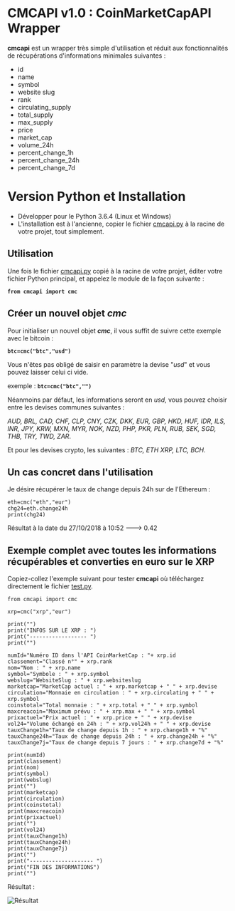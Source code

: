 # CMCAPI v1.0 : CoinMarketCapAPI Wrapper

**cmcapi** est un wrapper très simple d'utilisation et réduit aux fonctionnalités de récupérations d'informations minimales suivantes :
 - id
 - name
 - symbol
 - website slug
 - rank
 - circulating_supply
 - total_supply
 - max_supply
 - price
 - market_cap
 - volume_24h
 - percent_change_1h
 - percent_change_24h
 - percent_change_7d

# Version Python et Installation

 - Développer pour le Python 3.6.4 (Linux et Windows)
 - L'installation est à l'ancienne, copier le fichier [cmcapi.py](https://github.com/damballah/cmcapi/blob/master/cmcapi.py) à la racine de votre projet, tout simplement.


## Utilisation

Une fois le fichier  [cmcapi.py](https://github.com/damballah/cmcapi/blob/master/cmcapi.py) copié à la racine de votre projet, éditer votre fichier Python principal, et appelez le module de la façon suivante : 

**`from cmcapi import cmc`**

## Créer un nouvel objet *cmc*
Pour initialiser un nouvel objet ***cmc***, il vous suffit de suivre cette exemple avec le bitcoin : 

**`btc=cmc("btc","usd")`**

Vous n'êtes pas obligé de saisir en paramètre la devise "*usd*" et vous pouvez laisser celui ci vide.

exemple : **`btc=cmc("btc","")`**

Néanmoins par défaut, les informations seront en *usd*, vous pouvez choisir entre les devises communes suivantes : 

*AUD, BRL, CAD, CHF, CLP, CNY, CZK, DKK, EUR, GBP, HKD, HUF, IDR, ILS, INR, JPY, KRW, MXN, MYR, NOK, NZD, PHP, PKR, PLN, RUB, SEK, SGD, THB, TRY, TWD, ZAR*. 

Et pour les devises crypto, les suivantes : *BTC, ETH XRP, LTC, BCH*.

## Un cas concret dans l'utilisation

Je désire récupérer le taux de change depuis 24h sur de l'Ethereum : 

    eth=cmc("eth","eur")
    chg24=eth.change24h
    print(chg24)
    
Résultat à la date du 27/10/2018 à 10:52 ---> 0.42

## Exemple complet avec toutes les informations récupérables et converties en euro sur le XRP
Copiez-collez l'exemple suivant pour tester **cmcapi** où téléchargez directement le fichier [test.py](https://github.com/damballah/cmcapi/blob/master/test.py).

    from cmcapi import cmc
    
    xrp=cmc("xrp","eur")
    
    print("")
    print("INFOS SUR LE XRP : ")
    print("------------------ ")
    print("")
    
    numId="Numéro ID dans l'API CoinMarketCap : "+ xrp.id
    classement="Classé n°" + xrp.rank
    nom="Nom : " + xrp.name
    symbol="Symbole : " + xrp.symbol
    webslug="WebsiteSlug : " + xrp.websiteslug
    marketcap="MarketCap actuel : " + xrp.marketcap + " " + xrp.devise
    circulation="Monnaie en circulation : " + xrp.circulating + " " + xrp.symbol
    coinstotal="Total monnaie : " + xrp.total + " " + xrp.symbol
    maxcreacoin="Maximum prévu : " + xrp.max + " " + xrp.symbol
    prixactuel="Prix actuel : " + xrp.price + " " + xrp.devise
    vol24="Volume échangé en 24h : " + xrp.vol24h + " " + xrp.devise
    tauxChange1h="Taux de change depuis 1h : " + xrp.change1h + "%"
    tauxChange24h="Taux de change depuis 24h : " + xrp.change24h + "%"
    tauxChange7j="Taux de change depuis 7 jours : " + xrp.change7d + "%"
    
    print(numId)
    print(classement)
    print(nom)
    print(symbol)
    print(webslug)
    print("")
    print(marketcap)
    print(circulation)
    print(coinstotal)
    print(maxcreacoin)
    print(prixactuel)
    print("")
    print(vol24)
    print(tauxChange1h)
    print(tauxChange24h)
    print(tauxChange7j)
    print("")
    print("-------------------- ")
    print("FIN DES INFORMATIONS")
    print("")
Résultat : 

![Résultat](https://github.com/damballah/cmcapi/blob/master/Capture_resultat_exemple_complet_cmcapi.PNG)



